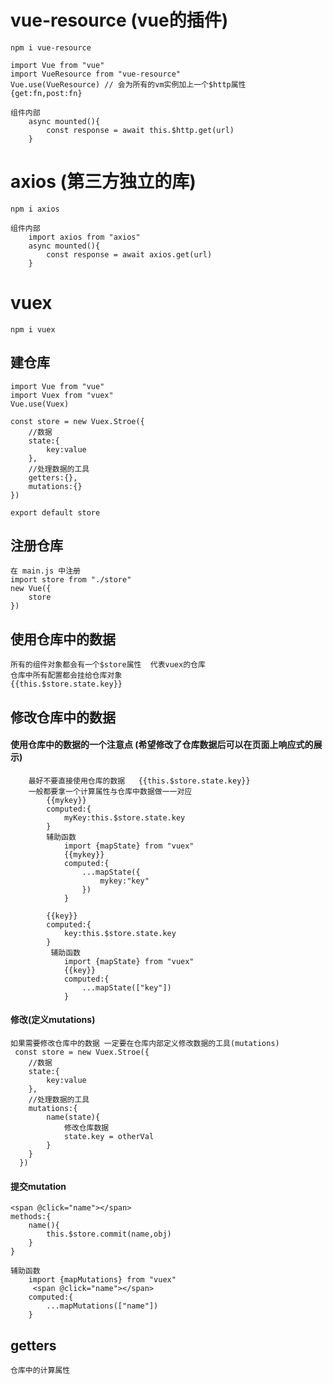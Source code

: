 # vue-resource (vue的插件)
    npm i vue-resource 
    
    import Vue from "vue"
    import VueResource from "vue-resource"
    Vue.use(VueResource) // 会为所有的vm实例加上一个$http属性  {get:fn,post:fn}
    
    组件内部
        async mounted(){
            const response = await this.$http.get(url)
        }
# axios (第三方独立的库)
    npm i axios 
    
    组件内部
        import axios from "axios"
        async mounted(){
            const response = await axios.get(url)
        }
    
# vuex
    npm i vuex 
## 建仓库
    import Vue from "vue"
    import Vuex from "vuex"
    Vue.use(Vuex)
    
    const store = new Vuex.Stroe({
        //数据
        state:{
            key:value
        },
        //处理数据的工具
        getters:{},
        mutations:{}
    })
    
    export default store
## 注册仓库
    在 main.js 中注册
    import store from "./store"
    new Vue({
        store
    })
    
## 使用仓库中的数据
    所有的组件对象都会有一个$store属性  代表vuex的仓库
    仓库中所有配置都会挂给仓库对象
    {{this.$store.state.key}}
## 修改仓库中的数据   
#### 使用仓库中的数据的一个注意点  (希望修改了仓库数据后可以在页面上响应式的展示)
        最好不要直接使用仓库的数据   {{this.$store.state.key}}
        一般都要拿一个计算属性与仓库中数据做一一对应
            {{mykey}}
            computed:{
                myKey:this.$store.state.key
            }
            辅助函数
                import {mapState} from "vuex"
                {{mykey}}
                computed:{
                    ...mapState({
                        mykey:"key"
                    })
                }
            
            {{key}}
            computed:{
                key:this.$store.state.key
            }
             辅助函数
                import {mapState} from "vuex"
                {{key}}
                computed:{
                    ...mapState(["key"])
                }
            
          
    
    
    
#### 修改(定义mutations)
    如果需要修改仓库中的数据 一定要在仓库内部定义修改数据的工具(mutations)
     const store = new Vuex.Stroe({
        //数据
        state:{
            key:value
        },
        //处理数据的工具
        mutations:{
            name(state){
                修改仓库数据
                state.key = otherVal
            }
        }
      })
#### 提交mutation
    <span @click="name"></span>    
    methods:{
        name(){
            this.$store.commit(name,obj)
        }
    }
    
    辅助函数
        import {mapMutations} from "vuex"
         <span @click="name"></span>    
        computed:{
            ...mapMutations(["name"])
        }
           
## getters
    仓库中的计算属性           